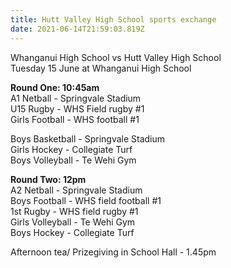 ```yaml
---
title: Hutt Valley High School sports exchange
date: 2021-06-14T21:59:03.819Z
---
```

Whanganui High School vs Hutt Valley High School  
Tuesday 15 June at Whanganui High School 


**Round One: 10:45am**  
A1 Netball - Springvale Stadium  
U15 Rugby - WHS Field rugby #1  
Girls Football - WHS football #1  
Boys Basketball - Springvale Stadium  
Girls Hockey - Collegiate Turf  
Boys Volleyball - Te Wehi Gym  

**Round Two: 12pm**  
A2 Netball - Springvale Stadium  
Boys Football - WHS field football #1  
1st Rugby - WHS field rugby #1  
Girls Volleyball - Te Wehi Gym  
Boys Hockey - Collegiate Turf  

Afternoon tea/ Prizegiving in School Hall - 1.45pm
